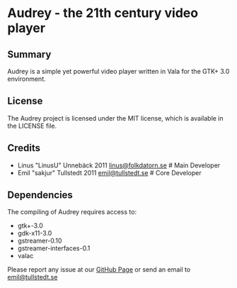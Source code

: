 Audrey - the 21th century video player
======================================

Summary
-------
Audrey is a simple yet powerful video player written in Vala for the GTK+ 3.0 environment.

License
-------
The Audrey project is licensed under the MIT license, which is available in the LICENSE file.

Credits
-------

- Linus "LinusU" Unnebäck 2011 <linus@folkdatorn.se> # Main Developer
- Emil "sakjur" Tullstedt 2011 <emil@tullstedt.se> # Core Developer

Dependencies
------------
The compiling of Audrey requires access to:

- gtk+-3.0
- gdk-x11-3.0
- gstreamer-0.10
- gstreamer-interfaces-0.1
- valac

Please report any issue at our [GitHub Page](http://github.com/LinusU/Audrey) or send an email to <emil@tullstedt.se>
